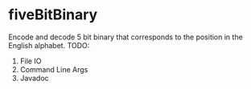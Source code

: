 # fiveBitBinary
Encode and decode 5 bit binary that corresponds to the position in the English alphabet.
TODO:
1. File IO
2. Command Line Args
3. Javadoc
